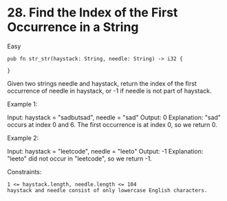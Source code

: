 # 28. Find the Index of the First Occurrence in a String
Easy

```
pub fn str_str(haystack: String, needle: String) -> i32 {
    
}
```

Given two strings needle and haystack, return the index of the first occurrence of needle in haystack, or -1 if needle is not part of haystack.


 

Example 1:

Input: haystack = "sadbutsad", needle = "sad"
Output: 0
Explanation: "sad" occurs at index 0 and 6.
The first occurrence is at index 0, so we return 0.

Example 2:

Input: haystack = "leetcode", needle = "leeto"
Output: -1
Explanation: "leeto" did not occur in "leetcode", so we return -1.

 

Constraints:

    1 <= haystack.length, needle.length <= 104
    haystack and needle consist of only lowercase English characters.

